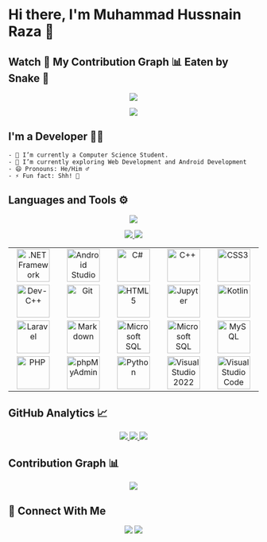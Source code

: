 # Hi there, I'm Muhammad Hussnain Raza 👋

## Watch 👀 My Contribution Graph 📊 Eaten by Snake 🐍

<p align="center">
  <a href="https://github.com/hussnaindev">
    <img src="https://github.com/hussnaindev/hussnaindev/blob/GIF/github-contribution-grid-snake.svg" />
  </a>
</p>
<p align="center">
  <a href="https://github.com/hussnaindev">
    <img src="https://komarev.com/ghpvc/?username=hussnaindev" />
  </a>
</p>

## I'm a Developer 👨‍💻

```
- 🔭 I’m currently a Computer Science Student.
- 🌱 I’m currently exploring Web Development and Android Development
- 😄 Pronouns: He/Him ♂
- ⚡ Fun fact: Shh! 🤫
```

## Languages and Tools ⚙

<p align="center">
  <a href="https://github.com/hussnaindev">
    <img src="https://github-readme-stats-eight-theta.vercel.app/api/top-langs/?username=umairshabbir-83&theme=dark" />
  </a>
</p>
<p align="center">
  <a href="https://github.com/hussnaindev">
    <img src="https://github-profile-summary-cards.vercel.app/api/cards/most-commit-language?username=umairshabbir-83&theme=github_dark" />
    <img src="https://github-profile-summary-cards.vercel.app/api/cards/repos-per-language?username=umairshabbir-83&theme=github_dark" />
  </a>
</p>
<table align='center' width="200">
  <tr>
    <td align='center' width="200">
      <a href="https://github.com/hussnaindev">
        <img src="https://www.vectorlogo.zone/logos/dotnet/dotnet-icon.svg" alt=".NET Framework" width="66" height="66">
       </a>
    </td>
    <td align='center' width="200">
      <a href="https://github.com/hussnaindev">
        <img src="https://user-images.githubusercontent.com/93377842/147808934-9405a0fd-b8ef-4b18-8648-d7f395f60c3f.png" alt="Android Studio" width="66" height="66">
      </a>
    </td>
    <td align='center' width="200">
      <a href="https://github.com/hussnaindev">
        <img src="https://user-images.githubusercontent.com/93377842/147808935-1711fd65-d1d1-41bd-8d80-05c5d2b08105.png" alt="C#" width="66" height="66">
      </a>
    </td>
    <td align='center' width="200">
      <a href="https://github.com/hussnaindev">
        <img src="https://www.logo.wine/a/logo/C%2B%2B/C%2B%2B-Logo.wine.svg" alt="C++" width="66" height="66">
      </a>
    </td>
    <td align='center' width="200">
      <a href="https://github.com/hussnaindev">
        <img src="https://www.vectorlogo.zone/logos/w3_css/w3_css-icon.svg" alt="CSS3" width="66" height="66">
      </a>
    </td>
  </tr>
  <tr>
    <td align='center'>
      <a href="https://github.com/hussnaindev">
        <img src="https://user-images.githubusercontent.com/93377842/147808940-141e2b74-2af1-46c9-b954-ed0314536943.png" alt="Dev-C++" width="66" height="66">
      </a>
    </td>
    <td align='center'>
      <a href="https://github.com/hussnaindev">
        <img src="https://www.vectorlogo.zone/logos/git-scm/git-scm-icon.svg" alt="Git" width="66" height="66">
      </a>
    </td>
    <td align='center'>
      <a href="https://github.com/hussnaindev">
        <img src="https://www.vectorlogo.zone/logos/w3_html5/w3_html5-icon.svg" alt="HTML5" width="66" height="66">
      </a>
    </td>
    <td align='center'>
      <a href="https://github.com/hussnaindev">
        <img src="https://www.vectorlogo.zone/logos/jupyter/jupyter-icon.svg" alt="Jupyter" width="66" height="66">
      </a>
    </td>
    <td align='center'>
      <a href="https://github.com/hussnaindev">
        <img src="https://www.vectorlogo.zone/logos/kotlinlang/kotlinlang-icon.svg" alt="Kotlin" width="66" height="66">
      </a>
    </td>
  </tr>
  <tr>
    <td align='center'>
      <a href="https://github.com/hussnaindev">
        <img src="https://www.vectorlogo.zone/logos/laravel/laravel-icon.svg" alt="Laravel" width="66" height="66">
      </a>
    </td>
    <td align='center'>
      <a href="https://github.com/hussnaindev">
        <img src="https://www.vectorlogo.zone/logos/commonmark/commonmark-icon.svg" alt="Markdown" width="66" height="66">
      </a>
    </td>
    <td align='center'>
      <a href="https://github.com/hussnaindev">
        <img src="https://user-images.githubusercontent.com/93377842/147808952-9982b483-1b9e-4997-89ef-d870a62add21.png" alt="Microsoft SQL Server Management Studio" width="66" height="66">
      </a>
    </td>
    <td align='center'>
      <a href="https://github.com/hussnaindev">
        <img src="https://user-images.githubusercontent.com/93377842/147808953-fc90f8e4-4405-4315-b393-52f3fe944ad0.png" alt="Microsoft SQL Server" width="66" height="66">
      </a>
    </td>
    <td align='center'>
      <a href="https://github.com/hussnaindev">
        <img src="https://www.vectorlogo.zone/logos/mysql/mysql-icon.svg" alt="MySQL" width="66" height="66">
      </a>
    </td>
  </tr>
  <tr>
    <td align='center'>
      <a href="https://github.com/hussnaindev">
        <img src="https://www.vectorlogo.zone/logos/php/php-icon.svg" alt="PHP" width="66" height="66">
      </a>
    </td>
    <td align='center'>
      <a href="https://github.com/hussnaindev">
        <img src="https://www.vectorlogo.zone/logos/phpmyadmin/phpmyadmin-icon.svg" alt="phpMyAdmin" width="66" height="66">
      </a>
    </td>
    <td align='center'>
      <a href="https://github.com/hussnaindev">
        <img src="https://www.vectorlogo.zone/logos/python/python-icon.svg" alt="Python" width="66" height="66">
      </a>
    </td>
    <td align='center'>
      <a href="https://github.com/hussnaindev">
        <img src="https://user-images.githubusercontent.com/93377842/147809024-b79e19eb-d072-4ad0-8ede-d6a55321e537.png" alt="Visual Studio 2022" width="66" height="66">
      </a>
    </td>
    <td align='center'>
      <a href="https://github.com/hussnaindev">
        <img src="https://www.vectorlogo.zone/logos/visualstudio_code/visualstudio_code-icon.svg" alt="Visual Studio Code" width="66" height="66">
      </a>
    </td>
  </tr>
</table>

## GitHub Analytics 📈

<p align="center">
  <a href="https://github.com/hussnaindev">
    <img src="https://github-readme-stats.vercel.app/api?username=hussnaindev&theme=dark" />
    <img src="https://github-readme-streak-stats.herokuapp.com/?user=hussnaindev&theme=dark" />
    <img src="https://github-profile-summary-cards.vercel.app/api/cards/profile-details?username=hussnaindev&theme=github_dark" />
  </a>
</p>

## Contribution Graph 📊

<p align="center">
  <a href="https://github.com/hussnaindev">
    <img src="https://activity-graph.herokuapp.com/graph?username=hussnaindev&theme=github" />
  </a>
</p>

## 🔗 Connect With Me

<p align="center">
  <a href="https://twitter.com/husnain2raza"><img src="https://img.shields.io/badge/-@umairshabbir.83-FD1D1D?logo=Instagram&logoColor=white" /></a>
  <a href="https://www.linkedin.com/in/muhammad-hussnain-raza-417025214/"><img src="https://img.shields.io/badge/-UMAIR SHABBIR-0E76A8?logo=Linkedin&logoColor=white" /></a>
</p>
